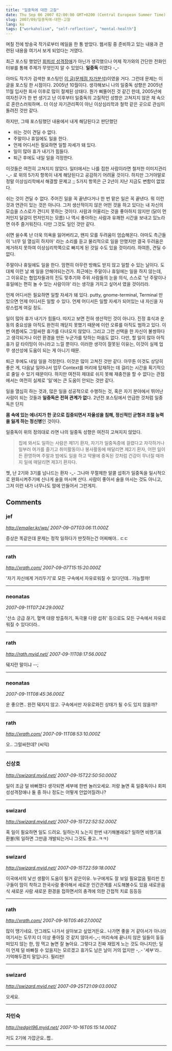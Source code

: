 ```yaml
---
title: "일중독에 대한 고찰"
date: Thu Sep 06 2007 02:00:00 GMT+0200 (Central European Summer Time)
slug: 2007/09/일중독에-대한-고찰
lang: ko
tags: ["workaholism", "self-reflection", "mental-health"]
---
```


며칠 전에 방송국 작가로부터 메일을 한 통 받았다. 
웹서핑 중 준비하고 있는 내용과 관련된 내용을 여기서 보게 되었다는 거였다. 

최근 포스팅 했었던 [회피성 성격장애](/2007/08/회피성-성격장애)가 아닌가 생각했으나 어제 작가와의 간단한 전화인터뷰를 통해 주제가 무엇인지 알 수 있었다. **일중독** 이였다 -_-

아마도 작가가 검색한 포스팅인 [이 글(문제점 자가분석)](/2005/10/문제점-자가분석)이였을 거다. 그런데 문제는 이 글을 포스팅 한 시점이다. 2005년 10월이다. 생각해보니 나의 일중독 성향은 2005년 11월 입사한 회사 이후로 많이 절제된 상태다.
뭔가 삐뚤어진 것 같긴 한데, 2005년에 여자친구가 한 번 생기고 난 이후부터 일중독의 고질적인 성향은 고쳐지지 않은 채 속으로 혼란스러워하며.. 더 이상 자기관리쪽이 아닌 이상심리학과 철학 같은 곳으로 관심이 돌려진 것만 같다.

하지만, 그때 포스팅했던 내용에서 내게 해당된다고 판단했던

- 쉬는 것이 견딜 수 없다.
- 주말이나 휴일에도 일을 한다.
- 언제 어디서든 필요하면 일할 자세가 돼 있다.
- 일이 많아 휴가 내기가 힘들다.
- 퇴근 후에도 내일 일을 걱정한다. 

이것들은 여전히 고쳐지지 않았다. 일터에서는 나를 접한 사람이라면 철저한 이미지관리 -_- 로 위의 5가지 항목이 내게 해당된다고 공감하기 어려울 것이다. 하지만 그거야말로 정말 이상심리학에서 해결할 문제고 ;; 5가지 항목은 근 2년이 지난 지금도 변함이 없었다.

쉬는 것이 견딜 수 없다.
주어진 일을 꼭 끝낸다거나 한 번 맡은 일은 꼭 끝낸다. 뭐 이런 것과 연관이 있는 것은 아니다. 그저 생산적이지 않은 어떤 것을 하고 있다는 내 자신의 모습을 스스로가 견디지 못하는 것이다. 사람과 어울리는 것을 좋아하지 않지만 (닭이 먼저인지 달걀이 먼저인지는 모름) 나 역시 좋아하는 사람과 유쾌한 시간을 보내고 있노라면 아주 즐거워진다. 다만 그것도 일인 것만 같다. 

쉬면 쉴수록 난 더욱 의욕을 잃어버리고, 왠지 모를 두려움이 엄습해온다. 아마도 측근들이 '너무 일 열심히 하지마' 라는 소리를 듣고 물리적으로 일을 안했지만 결국 두려움은 제거하지 못하여 이상심리학쪽으로 빠지게 된 것일 수도 있을 것이리라. 하여튼, 견딜 수 없다.

주말이나 휴일에도 일을 한다.
맘편히 아무런 방해도 받지 않고 일할 수 있는 날이다. 도대체 이런 날 왜 일을 안해야되는건가.
최근에는 주말이나 휴일에는 일을 하지 않는데, 그 이유로는 협업자들과의 진도 맞추기와 주위 사람들의 눈을 의식, 스스로 '난 주말이나 휴일에는 편히 놀 수 있는 사람이야' 라는 생각을 가지고 싶어서 였을 것이리라.

언제 어디서든 필요하면 일할 자세가 돼 있다.
putty, gnome-terminal, Terminal 만 있으면 언제 어디서든 일할 수 있다. 
언제 어디서든 일할 자세가 되어있는 내 자신을 자랑스럽게 여길 정도.

일이 많아 휴가 내기가 힘들다.
따지고 보면 전혀 생산적인 것이 아니다. 진정 휴식과 운동의 중요성을 아직도 완전히 깨닫지 못했기 때문에 이런 오류를 아직도 범하고 있다. 이번 여름에도 그럴싸한 휴가를 다녀오지 않았다. 그리고 그런 선택을 한 자신이 불쌍하다고 생각되거나 이런 환경을 만든 누군가를 탓하는 마음도 없다.
다만, 할 일이 많아 아직 휴가 갈 타이밍이 아니라고 느낄 뿐이다. 
이러한 생각이 잘못된 이유는, 이것이 실제 업무 생산성에 도움이 되는 게 아니기 때문.

퇴근 후에도 내일 일을 걱정한다.
이것은 많이 고쳐진 것만 같다. 아무튼 이것도 상당히 좋은 게, 다음날 일어나서 업무 Context를 머리에 탑재하는 데 걸리는 시간을 획기적으로 줄일 수 있기 때문이다. 하지만 여전히 제대로 쉬지 못해 재충전을 할 수 없다는 관점에서는 여전히 실제로 '일'에는 큰 도움이 안되는 것만 같다.

일을 열심히 하는 것과, 많은 일을 성공적으로 수행하는 것, 혹은 자기 분야에서 뛰어난 사람이 되는 것들과 **일중독은 전혀 관계가 없**다.
2년전 포스팅에서 언급한 것처럼 일중독은 단지

**몸 속에 있는 에너지가 한 곳으로 집중되면서 자율성을 침해, 정신적인 균형과 조절 능력을 잃게 하는 정신병**인 것이다.

일중독이 위의 정의대로 라면 나의 일중독 성향은 여전히 고쳐지지 않았다.


> 집에 와서도 일하는 사람은 제1기 환자, 자기가 일중독증에 걸렸다고 자각하거나 일부러 여가를 즐기고 취미활동이나 봉사활동에 매달리면 제2기 환자, 어떤 일이든 환영하며 주말과 밤에도 일을 하고 약물에 중독된 것처럼 건강이 무너질 때까지 일에 매달리면 제3기 환자다.


쳇, 난 2기와 3기를 넘나드는 환자 -_- 그나마 무절제한 알콜 섭취가 일중독을 일시적으로 완화시켜주기에 신나게 술을 마시며 산다. 사람이 좋아서 술을 마시는 것도 아니고, 그저 이런 내가 너무나도 맘에 안들어서 그런게지.

## Comments

### jef
*http://emailer.kr/wp/*
*2007-09-07T03:06:11.000Z*

증상은 똑같은데 문제는 정작 일하다가 딴짓하는건 어찌해야.. ㄷㄷ

---

### rath
*http://xrath.com/*
*2007-09-07T15:15:20.000Z*

'자기 자신에게 거리두기'로 모든 구속에서 자유로워질 수 있다던데.. 가능할까!

---

### neonatas
*2007-09-11T07:24:29.000Z*

'산소 긍급 끊기, 혈액 대량 방출하기, 독극물 다량 섭취' 등으로도 모든 구속에서 자유로워질 수 있다더라..

---

### rath
*http://rath.myid.net/*
*2007-09-11T08:17:56.000Z*

뒈지란 말이냐 --;

---

### neonatas
*2007-09-11T08:45:36.000Z*

운 좋으면.. 완전 뒈지지 않고. 구속에서만 자유로와진 상태가 될 수도 있지 않을까?

---

### rath
*http://xrath.com/*
*2007-09-11T08:53:10.000Z*

오.. 그럴싸한데? (씨익)

---

### 신상호
*http://swizard.myid.net/*
*2007-09-15T22:50:50.000Z*

일이 조금 덜 바뻐졌다 생각되면 세부에 한번 놀러오세요. 저랑 놀면 혹 일중독이나 회피성성격장애나 둘 중 하나 정도는 어떻게 안없어질려나?

---

### swizard
*http://swizard.myid.net/*
*2007-09-15T22:52:52.000Z*

혹 일이 필요하면 일도 드려요. 일하는지 노는지 한번 내기해볼래요?
일하면 비행기표 환불(뭐 일하면 그만큼 개발되는거니 그것도 좋고..ㅋㅋ)

---

### swizard
*http://swizard.myid.net/*
*2007-09-15T22:59:18.000Z*

이국에서의 낯선 생활이 도움이 될거 같은이유.
  누구에게도 잘 보일 필요없음
  필리핀 친구들이 맘이 착하고 한국사람 좋아해서 
  새로운 인간관계를 시도해볼수도 있음
  새로운음식 새로운 사람 새로운 환경을 
  접하면서의 충격에 의한 간접적 치료
등등등

---

### rath
*http://xrath.com/*
*2007-09-16T05:46:27.000Z*

많이 땡기네요. 안그래도 나가서 살아보고 싶었거든요.. 나가면 좋을 거 같아서가 아니라 여기서는 도무지 더 이상 좋아질 것 같지 않아서-_-;
머리속에 끝나지 않은 일들이 둥둥 떠있지 않는 한, 맘 먹고 놀면 잘 놀아요. 그렇다고 진짜 재밌게 노는 것도 아니지만; 일이 언제 덜 바빠질 수 있을지는 모르겠고 휴가도 남은 날이 거의 없지만 -,.- '세부'라.. 기억해두겠지 말입니다. 필리핀!

---

### swizard
*http://swizard.myid.net/*
*2007-09-25T21:09:03.000Z*

오세요.

---

### 차민숙
*http://redgirl96.myid.net/*
*2007-10-16T05:15:14.000Z*

저도 2기에 가깝군요..쩝..

---
